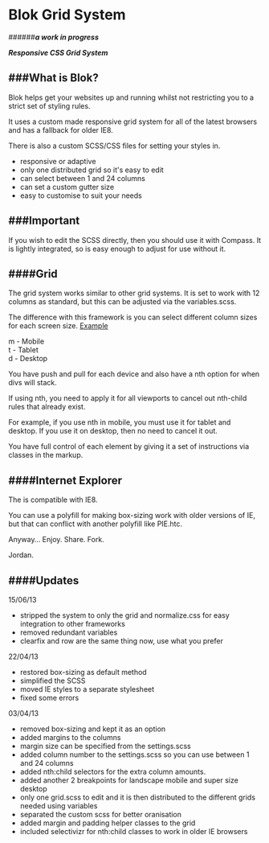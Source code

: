Blok Grid System 
================

######***a work in progress***
  
***Responsive CSS Grid System***

###What is Blok?
---

Blok helps get your websites up and running whilst not restricting you to a strict set of styling rules. 

It uses a custom made responsive grid system for all of the latest browsers and has a fallback for older IE8. 

There is also a custom SCSS/CSS files for setting your styles in.

* responsive or adaptive
* only one distributed grid so it's easy to edit
* can select between 1 and 24 columns
* can set a custom gutter size
* easy to customise to suit your needs


###Important
---
If you wish to edit the SCSS directly, then you should use it with Compass. It is lightly integrated, so is easy enough to adjust for use without it. 

####Grid
---
The grid system works similar to other grid systems. It is set to work with 12 columns as standard, but this can be adjusted via the variables.scss. 

The difference with this framework is you can select different column sizes for each screen size. [Example](http://blokgrid.co.uk/?custom_type=how-the-grid-works)

m - Mobile  
t - Tablet  
d - Desktop  

You have push and pull for each device and also have a nth option for when divs will stack. 

If using nth, you need to apply it for all viewports to cancel out nth-child rules that already exist. 

For example, if you use nth in mobile, you must use it for tablet and desktop. If you use it on desktop, then no need to cancel it out. 

You have full control of each element by giving it a set of instructions via classes in the markup.

####Internet Explorer
---
The is compatible with IE8.  

You can use a polyfill for making box-sizing work with older versions of IE, but that can conflict with another polyfill like PIE.htc. 

Anyway… Enjoy. Share. Fork. 

Jordan.

####Updates
---
15/06/13

* stripped the system to only the grid and normalize.css for easy integration to other frameworks
* removed redundant variables
* clearfix and row are the same thing now, use what you prefer

22/04/13

* restored box-sizing as default method
* simplified the SCSS
* moved IE styles to a separate stylesheet
* fixed some errors

03/04/13

* removed box-sizing and kept it as an option
* added margins to the columns
* margin size can be specified from the settings.scss
* added column number to the settings.scss so you can use between 1 and 24 columns
* added nth:child selectors for the extra column amounts.
* added another 2 breakpoints for landscape mobile and super size desktop
* only one grid.scss to edit and it is then distributed to the different grids needed using variables
* separated the custom scss for better oranisation
* added margin and padding helper classes to the grid
* included selectivizr for nth:child classes to work in older IE browsers